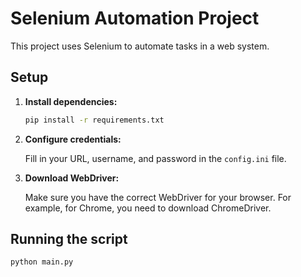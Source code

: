 # Selenium Automation Project

This project uses Selenium to automate tasks in a web system.

## Setup

1.  **Install dependencies:**
    ```bash
    pip install -r requirements.txt
    ```

2.  **Configure credentials:**

    Fill in your URL, username, and password in the `config.ini` file.

3.  **Download WebDriver:**

    Make sure you have the correct WebDriver for your browser. For example, for Chrome, you need to download ChromeDriver.

## Running the script

```bash
python main.py
```
